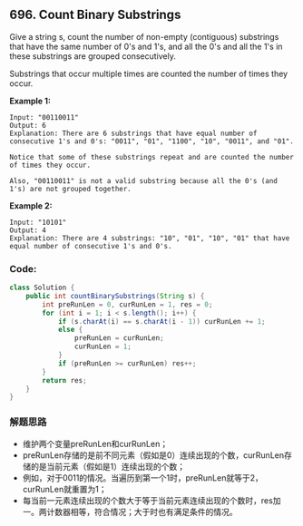## 696. Count Binary Substrings

Give a string s, count the number of non-empty (contiguous) substrings that have the same number of 0's and 1's, and all the 0's and all the 1's in these substrings are grouped consecutively.

Substrings that occur multiple times are counted the number of times they occur.

**Example 1:**

```
Input: "00110011"
Output: 6
Explanation: There are 6 substrings that have equal number of consecutive 1's and 0's: "0011", "01", "1100", "10", "0011", and "01".

Notice that some of these substrings repeat and are counted the number of times they occur.

Also, "00110011" is not a valid substring because all the 0's (and 1's) are not grouped together.
```
**Example 2:**

```
Input: "10101"
Output: 4
Explanation: There are 4 substrings: "10", "01", "10", "01" that have equal number of consecutive 1's and 0's.
```

### Code:

```java
class Solution {
    public int countBinarySubstrings(String s) {
        int preRunLen = 0, curRunLen = 1, res = 0;
        for (int i = 1; i < s.length(); i++) {
            if (s.charAt(i) == s.charAt(i - 1)) curRunLen += 1;
            else {
                preRunLen = curRunLen;
                curRunLen = 1;
            }
            if (preRunLen >= curRunLen) res++;
        }
        return res;
    }
}
```

### 解题思路
* 维护两个变量preRunLen和curRunLen；
* preRunLen存储的是前不同元素（假如是0）连续出现的个数，curRunLen存储的是当前元素（假如是1）连续出现的个数；
* 例如，对于0011的情况。当遍历到第一个1时，preRunLen就等于2，curRunLen就重置为1；
* 每当前一元素连续出现的个数大于等于当前元素连续出现的个数时，res加一。两计数器相等，符合情况；大于时也有满足条件的情况。